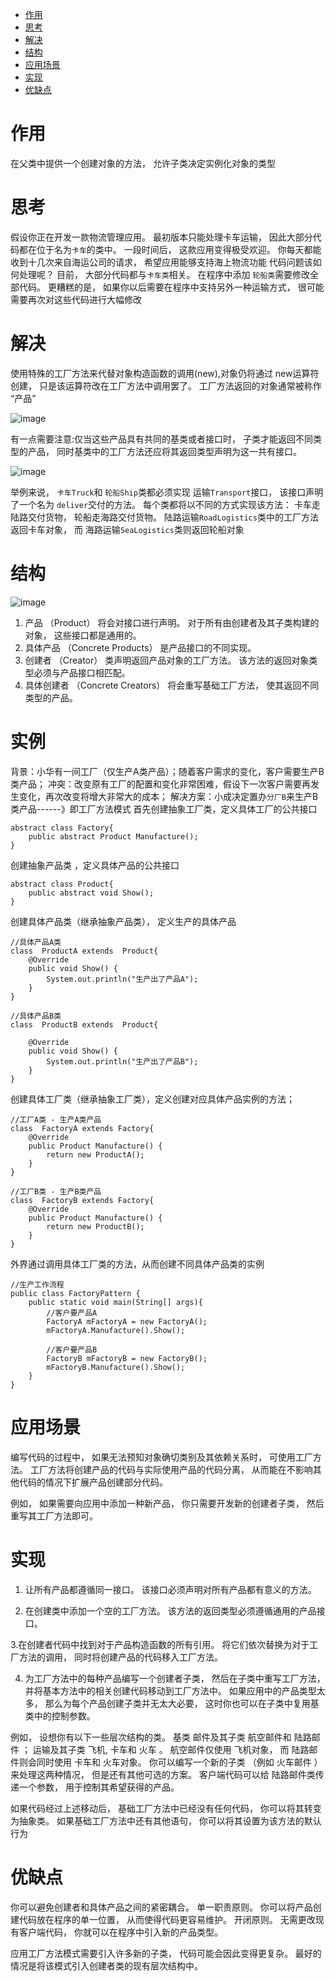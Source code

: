 - [作用](#作用)
- [思考](#思考)
- [解决](#解决)
- [结构](#结构)
- [应用场景](#应用场景)
- [实现](#实现)
- [优缺点](#优缺点)

# 作用
在父类中提供一个创建对象的方法， 允许子类决定实例化对象的类型

# 思考
假设你正在开发一款物流管理应用。 最初版本只能处理卡车运输， 因此大部分代码都在位于名为`卡车`的类中。
一段时间后， 这款应用变得极受欢迎。 你每天都能收到十几次来自海运公司的请求， 希望应用能够支持海上物流功能
代码问题该如何处理呢？ 目前， 大部分代码都与`卡车类`相关。 在程序中添加 `轮船类`需要修改全部代码。 更糟糕的是， 如果你以后需要在程序中支持另外一种运输方式， 很可能需要再次对这些代码进行大幅修改
# 解决
使用特殊的工厂方法来代替对象构造函数的调用(new),对象仍将通过 new运算符创建， 只是该运算符改在工厂方法中调用罢了。 工厂方法返回的对象通常被称作 “产品”

![image](https://user-images.githubusercontent.com/83335903/224468895-434122a0-b37e-452e-a2eb-4ace5bc813f5.png)

有一点需要注意:仅当这些产品具有共同的基类或者接口时， 子类才能返回不同类型的产品， 同时基类中的工厂方法还应将其返回类型声明为这一共有接口。

![image](https://user-images.githubusercontent.com/83335903/224468909-dfd5a8a4-cb7c-477f-870b-4a9fa428b503.png)


举例来说， `卡车Truck`和 `轮船Ship`类都必须实现 运输`Transport`接口， 该接口声明了一个名为 `deliver`交付的方法。 每个类都将以不同的方式实现该方法： 卡车走陆路交付货物， 轮船走海路交付货物。 陆路运输`RoadLogistics`类中的工厂方法返回卡车对象， 而 海路运输`SeaLogistics`类则返回轮船对象


# 结构

![image](https://user-images.githubusercontent.com/83335903/224468954-5eef2fe6-799f-4f33-8f31-b1cd8073467a.png)

1. 产品 （Product） 将会对接口进行声明。 对于所有由创建者及其子类构建的对象， 这些接口都是通用的。
2. 具体产品 （Concrete Products） 是产品接口的不同实现。
3. 创建者 （Creator） 类声明返回产品对象的工厂方法。 该方法的返回对象类型必须与产品接口相匹配。
4. 具体创建者 （Concrete Creators） 将会重写基础工厂方法， 使其返回不同类型的产品。


# 实例
背景：小华有一间工厂（仅生产A类产品）；随着客户需求的变化，客户需要生产B类产品；
冲突：改变原有工厂的配置和变化非常困难，假设下一次客户需要再发生变化，再次改变将增大非常大的成本；
解决方案：小成决定置办`分厂B`来生产B类产品------》即工厂方法模式
首先创建抽象工厂类，定义具体工厂的公共接口
```
abstract class Factory{
    public abstract Product Manufacture();
}
```
创建抽象产品类 ，定义具体产品的公共接口
```
abstract class Product{
    public abstract void Show();
}
```
创建具体产品类（继承抽象产品类）， 定义生产的具体产品
```
//具体产品A类
class  ProductA extends  Product{
    @Override
    public void Show() {
        System.out.println("生产出了产品A");
    }
}
 
//具体产品B类
class  ProductB extends  Product{
 
    @Override
    public void Show() {
        System.out.println("生产出了产品B");
    }
}
```
创建具体工厂类（继承抽象工厂类），定义创建对应具体产品实例的方法；
```
//工厂A类 - 生产A类产品
class  FactoryA extends Factory{
    @Override
    public Product Manufacture() {
        return new ProductA();
    }
}
 
//工厂B类 - 生产B类产品
class  FactoryB extends Factory{
    @Override
    public Product Manufacture() {
        return new ProductB();
    }
}
```
外界通过调用具体工厂类的方法，从而创建不同具体产品类的实例
```
//生产工作流程
public class FactoryPattern {
    public static void main(String[] args){
        //客户要产品A
        FactoryA mFactoryA = new FactoryA();
        mFactoryA.Manufacture().Show();
 
        //客户要产品B
        FactoryB mFactoryB = new FactoryB();
        mFactoryB.Manufacture().Show();
    }
}
```


# 应用场景
编写代码的过程中， 如果无法预知对象确切类别及其依赖关系时， 可使用工厂方法。
工厂方法将创建产品的代码与实际使用产品的代码分离， 从而能在不影响其他代码的情况下扩展产品创建部分代码。

例如， 如果需要向应用中添加一种新产品， 你只需要开发新的创建者子类， 然后重写其工厂方法即可。


# 实现
1. 让所有产品都遵循同一接口。 该接口必须声明对所有产品都有意义的方法。

2. 在创建类中添加一个空的工厂方法。 该方法的返回类型必须遵循通用的产品接口。

3.在创建者代码中找到对于产品构造函数的所有引用。 将它们依次替换为对于工厂方法的调用， 同时将创建产品的代码移入工厂方法。

4. 为工厂方法中的每种产品编写一个创建者子类， 然后在子类中重写工厂方法， 并将基本方法中的相关创建代码移动到工厂方法中。
如果应用中的产品类型太多， 那么为每个产品创建子类并无太大必要， 这时你也可以在子类中复用基类中的控制参数。

例如， 设想你有以下一些层次结构的类。 基类 邮件及其子类 航空邮件和 陆路邮件 ； 运输及其子类 飞机, 卡车和 火车 。 航空邮件仅使用 飞机对象， 而 陆路邮件则会同时使用 卡车和 火车对象。 你可以编写一个新的子类 （例如 火车邮件 ） 来处理这两种情况， 但是还有其他可选的方案。 客户端代码可以给 陆路邮件类传递一个参数， 用于控制其希望获得的产品。

如果代码经过上述移动后， 基础工厂方法中已经没有任何代码， 你可以将其转变为抽象类。 如果基础工厂方法中还有其他语句， 你可以将其设置为该方法的默认行为

# 优缺点
你可以避免创建者和具体产品之间的紧密耦合。
单一职责原则。 你可以将产品创建代码放在程序的单一位置， 从而使得代码更容易维护。
开闭原则。 无需更改现有客户端代码， 你就可以在程序中引入新的产品类型。

应用工厂方法模式需要引入许多新的子类， 代码可能会因此变得更复杂。 最好的情况是将该模式引入创建者类的现有层次结构中。
